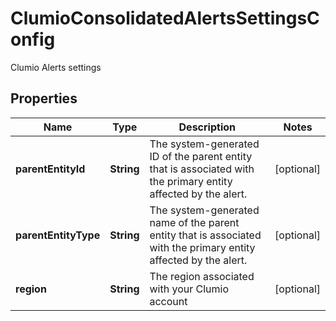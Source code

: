 

# ClumioConsolidatedAlertsSettingsConfig

Clumio Alerts settings

## Properties

| Name | Type | Description | Notes |
|------------ | ------------- | ------------- | -------------|
|**parentEntityId** | **String** | The system-generated ID of the parent entity that is associated with the primary entity affected by the alert. |  [optional] |
|**parentEntityType** | **String** | The system-generated name of the parent entity that is associated with the primary entity affected by the alert. |  [optional] |
|**region** | **String** | The region associated with your Clumio account |  [optional] |



